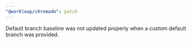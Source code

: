 ```yaml
---
"@workleap/chromado": patch
---
```


Default branch baseline was not updated properly when a custom default branch was provided.
